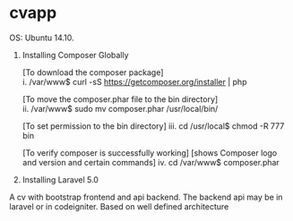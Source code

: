 cvapp
=====
OS: Ubuntu 14.10.

1. Installing Composer Globally

    [To download the composer package]  
    i.   /var/www$  curl -sS https://getcomposer.org/installer | php

    [To move the composer.phar file to the bin directory]            
    ii.  /var/www$  sudo mv composer.phar /usr/local/bin/
    
    [To set permission to the bin directory]
    iii. cd /usr/local$  chmod -R 777 bin
    
    [To verify composer is successfully working]
    [shows Composer logo and version and certain commands]
    iv. cd /var/www$ composer.phar

2. Installing Laravel 5.0

     

A cv with bootstrap frontend and api backend. The backend api may be in laravel or in codeigniter.
Based on well defined architecture
